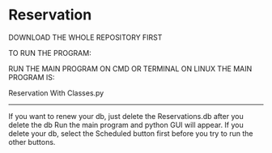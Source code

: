 # Reservation
 DOWNLOAD THE WHOLE REPOSITORY FIRST
 
 TO RUN THE PROGRAM:
 
 RUN THE MAIN PROGRAM ON CMD OR TERMINAL ON LINUX
 THE MAIN PROGRAM IS:
 
 Reservation With Classes.py
 
 
 *****************************
 
 If you want to renew your db, just delete the Reservations.db
 after you delete the db
 Run the main program and python GUI will appear.
 If you delete your db, select the Scheduled button first before you try to run the other buttons.
 
